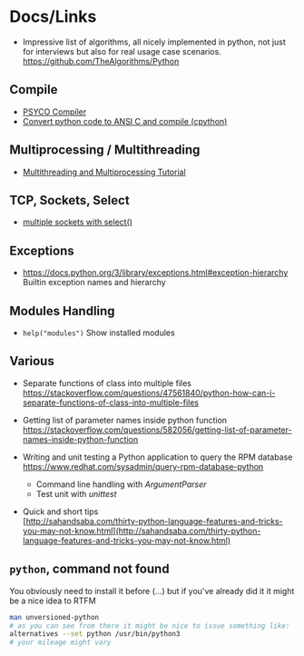 # Docs/Links
- Impressive list of algorithms, all nicely implemented in python, not just for interviews but also for real usage case scenarios.  
  https://github.com/TheAlgorithms/Python

## Compile
- [PSYCO Compiler](http://psyco.sourceforge.net/introduction.html)
- [Convert python code to ANSI C and compile (cpython)](https://medium.com/@xpl/protecting-python-sources-using-cython-dcd940bb188e)

## Multiprocessing / Multithreading
- [Multithreading and Multiprocessing Tutorial](https://www.toptal.com/python/beginners-guide-to-concurrency-and-parallelism-in-python)

## TCP, Sockets, Select
- [multiple sockets with select()](https://steelkiwi.com/blog/working-tcp-sockets/)

## Exceptions
- https://docs.python.org/3/library/exceptions.html#exception-hierarchy  
  Builtin exception names and hierarchy

## Modules Handling
- `help("modules")` Show installed modules

## Various

- Separate functions of class into multiple files  
  https://stackoverflow.com/questions/47561840/python-how-can-i-separate-functions-of-class-into-multiple-files

- Getting list of parameter names inside python function  
  https://stackoverflow.com/questions/582056/getting-list-of-parameter-names-inside-python-function

- Writing and unit testing a Python application to query the RPM database  
  https://www.redhat.com/sysadmin/query-rpm-database-python  
    - Command line handling with _ArgumentParser_
    - Test unit with _unittest_

- Quick and short tips  
  [http://sahandsaba.com/thirty-python-language-features-and-tricks-you-may-not-know.html](http://sahandsaba.com/thirty-python-language-features-and-tricks-you-may-not-know.html)


## `python`, command not found
You obviously need to install it before (...) but if you've already did it it might be a nice idea to RTFM
```sh
man unversioned-python
# as you can see from there it might be nice to issue something like:
alternatives --set python /usr/bin/python3
# your mileage might vary
```

